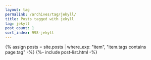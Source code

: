 ```yaml
---
layout: tag
permalink: /archives/tag/jekyll/
title: Posts tagged with jekyll
tag: jekyll
post_count: 1
sort_index: 998-jekyll
---
```

{% assign posts = site.posts | where_exp: "item", "item.tags contains page.tag" -%}
{%- include post-list.html -%}
